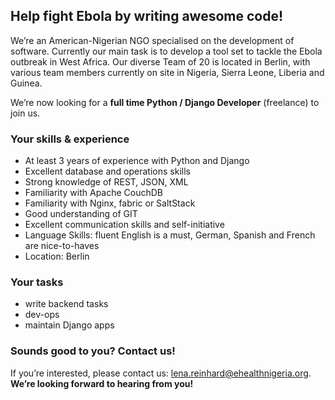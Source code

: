 ## Help fight Ebola by writing awesome code!

We’re an American-Nigerian NGO specialised on the development of software. Currently our main task is to develop a tool set to tackle the Ebola outbreak in West Africa. Our diverse Team of 20 is located in Berlin, with various team members currently on site in Nigeria, Sierra Leone, Liberia and Guinea. 

We’re now looking for a __full time Python / Django Developer__ (freelance) to join us.

### Your skills & experience

- At least 3 years of experience with Python and Django
- Excellent database and operations skills
- Strong knowledge of REST, JSON, XML
- Familiarity with Apache CouchDB
- Familiarity with Nginx, fabric or SaltStack
- Good understanding of GIT
- Excellent communication skills and self-initiative
- Language Skills: fluent English is a must, German, Spanish and French are nice-to-haves
- Location: Berlin

### Your tasks

- write backend tasks
- dev-ops
- maintain Django apps

### Sounds good to you? Contact us!

If you’re interested, please contact us: lena.reinhard@ehealthnigeria.org. __We’re looking forward to hearing from you!__
